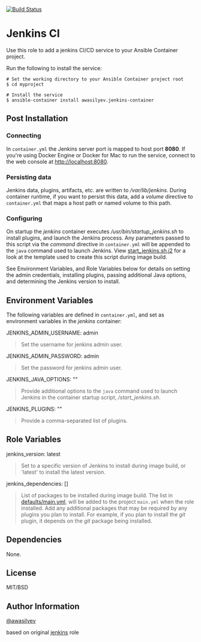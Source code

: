 [![Build Status](https://travis-ci.org/awasilyev/jenkins-container.svg?branch=master)](https://travis-ci.org/awasilyev/jenkins-container)

# Jenkins CI

Use this role to add a jenkins CI/CD service to your Ansible Container project.

Run the following to install the service:

```
# Set the working directory to your Ansible Container project root
$ cd myproject

# Install the service
$ ansible-container install awasilyev.jenkins-container
```

## Post Installation

### Connecting 

In `container.yml` the Jenkins server port is mapped to host port **8080**. If you're using Docker Engine or Docker for Mac to run the service, connect to the web console at [http://localhost:8080](http://localhost:8080).

### Persisting data

Jenkins data, plugins, artifacts, etc. are written to */var/lib/jenkins*. During container runtime, if you want to persist this data, add a *volume* directive to `container.yml` that maps a host path or named volume to this path. 

### Configuring

On startup the *jenkins* container executes */usr/bin/startup_jenkins.sh* to install plugins, and launch the Jenkins process. Any parameters passed to this script via the *command* directive in `container.yml` will be appended to the `java` command used to launch Jenkins. View [start_jenkins.sh.j2](./templates/start_jenkins.sh.j2) for a look at the template used to create this script during image build.

See Environment Variables, and Role Variables below for details on setting the admin credentials, installing plugins, passing additional Java options, and determining the Jenkins version to install. 

## Environment Variables

The following variables are defined in `container.yml`, and set as environment variables in the *jenkins* container:

JENKINS_ADMIN_USERNAME: admin
> Set the username for jenkins admin user.

JENKINS_ADMIN_PASSWORD: admin
> Set the password for jenkins admin user.

JENKINS_JAVA_OPTIONS: ""
> Provide additional options to the `java` command used to launch Jenkins in the container startup script, */start_jenkins.sh*.

JENKINS_PLUGINS: ""
> Provide a comma-separated list of plugins.


## Role Variables

jenkins_version: latest 
> Set to a specific version of Jenkins to install during image build, or 'latest' to install the latest version. 

jenkins_dependencies: []
> List of packages to be installed during image build. The list in [defaults/main.yml](./defaults/main.yml), will be added to the project `main.yml` when the role installed. Add any additional packages that may be required by any plugins you plan to install. For example, if you plan to install the *git* plugin, it depends on the *git* package being installed.

## Dependencies

None.

## License

MIT/BSD

## Author Information

[@awasilyev](https://github.com/awasilyev)

based on original [jenkins](https://github.com/geerlingguy/ansible-role-jenkins) role
